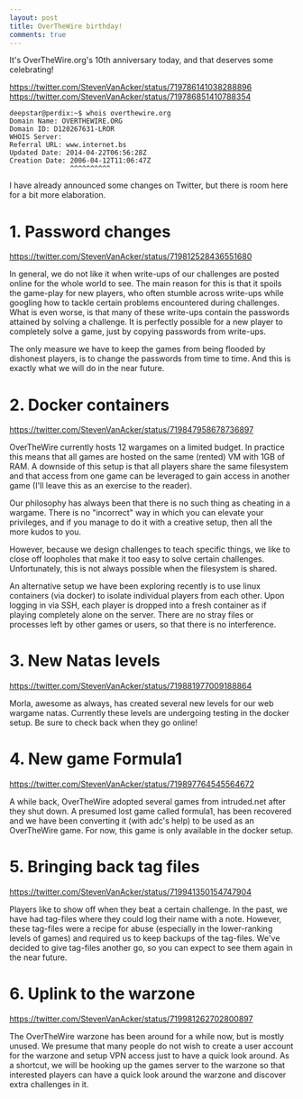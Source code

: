 ```yaml
---
layout: post
title: OverTheWire birthday!
comments: true
---
```


It's OverTheWire.org's 10th anniversary today, and that deserves some celebrating!

<https://twitter.com/StevenVanAcker/status/719786141038288896>
<https://twitter.com/StevenVanAcker/status/719786851410788354>

	deepstar@perdix:~$ whois overthewire.org
	Domain Name: OVERTHEWIRE.ORG
	Domain ID: D120267631-LROR
	WHOIS Server:
	Referral URL: www.internet.bs
	Updated Date: 2014-04-22T06:56:28Z
	Creation Date: 2006-04-12T11:06:47Z
	               ^^^^^^^^^^

I have already announced some changes on Twitter, but there is room here for a bit more elaboration.

# 1. Password changes
<https://twitter.com/StevenVanAcker/status/719812528436551680>

In general, we do not like it when write-ups of our challenges are posted online for the whole world to see.
The main reason for this is that it spoils the game-play for new players, who often stumble across write-ups
while googling how to tackle certain problems encountered during challenges.
What is even worse, is that many of these write-ups contain the passwords attained by solving a challenge.
It is perfectly possible for a new player to completely solve a game, just by copying passwords from write-ups.

The only measure we have to keep the games from being flooded by dishonest players, is to change the passwords
from time to time. And this is exactly what we will do in the near future. 

# 2. Docker containers
<https://twitter.com/StevenVanAcker/status/719847958678736897>

OverTheWire currently hosts 12 wargames on a limited budget. In practice this
means that all games are hosted on the same (rented) VM with 1GB of RAM.  A
downside of this setup is that all players share the same filesystem and that
access from one game can be leveraged to gain access in another game (I'll
leave this as an exercise to the reader).

Our philosophy has always been that there is no such thing as cheating in a
wargame.  There is no "incorrect" way in which you can elevate your privileges,
and if you manage to do it with a creative setup, then all the more kudos to
you.

However, because we design challenges to teach specific things, we like to
close off loopholes that make it too easy to solve certain challenges.
Unfortunately, this is not always possible when the filesystem is shared.

An alternative setup we have been exploring recently is to use linux containers
(via docker) to isolate individual players from each other.  Upon logging in
via SSH, each player is dropped into a fresh container as if playing completely
alone on the server.  There are no stray files or processes left by other games
or users, so that there is no interference.

# 3. New Natas levels
<https://twitter.com/StevenVanAcker/status/719881977009188864>

Morla, awesome as always, has created several new levels for our web wargame natas.
Currently these levels are undergoing testing in the docker setup.
Be sure to check back when they go online!

# 4. New game Formula1
<https://twitter.com/StevenVanAcker/status/719897764545564672>

A while back, OverTheWire adopted several games from intruded.net after they shut down.
A presumed lost game called formula1, has been recovered and we have been converting it (with adc's help)
to be used as an OverTheWire game. For now, this game is only available in the docker setup.

# 5. Bringing back tag files
<https://twitter.com/StevenVanAcker/status/719941350154747904>

Players like to show off when they beat a certain challenge. In the past, we
have had tag-files where they could log their name with a note. However, these
tag-files were a recipe for abuse (especially in the lower-ranking levels of
games) and required us to keep backups of the tag-files.  We've decided to give
tag-files another go, so you can expect to see them again in the near future.

# 6. Uplink to the warzone
<https://twitter.com/StevenVanAcker/status/719981262702800897>

The OverTheWire warzone has been around for a while now, but is mostly unused.
We presume that many people do not wish to create a user account for the
warzone and setup VPN access just to have a quick look around.  As a shortcut,
we will be hooking up the games server to the warzone so that interested
players can have a quick look around the warzone and discover extra challenges
in it.

